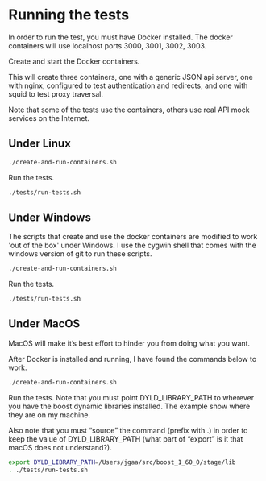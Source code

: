 # Running the tests

In order to run the test, you must have Docker installed.
The docker containers will use localhost ports 3000, 3001, 3002, 3003. 

Create and start the Docker containers.

This will create three containers, one with a generic JSON api server,
one with nginx, configured to test authentication and redirects, and
one with squid to test proxy traversal.

Note that some of the tests use the containers, others use real
API mock services on the Internet.

## Under Linux

```sh
./create-and-run-containers.sh
```

Run the tests.

```sh
./tests/run-tests.sh
```

## Under Windows
The scripts that create and use the docker containers are modified
to work 'out of the box' under Windows. I use the cygwin shell that
comes with the windows version of git to run these scripts.

```sh
./create-and-run-containers.sh
```

Run the tests.

```sh
./tests/run-tests.sh
```

## Under MacOS

MacOS will make it’s best effort to hinder you from doing what you want.

After Docker is installed and running, I have found the commands below to work.

```sh
./create-and-run-containers.sh
```

Run the tests.
Note that you must point DYLD_LIBRARY_PATH to wherever you have the boost dynamic libraries installed. The example show where they are on my machine. 

Also note that you must “source” the command (prefix with .) in order to keep the value of DYLD_LIBRARY_PATH (what part of “export” is it that macOS does not understand?).

```sh
export DYLD_LIBRARY_PATH=/Users/jgaa/src/boost_1_60_0/stage/lib
. ./tests/run-tests.sh
```

